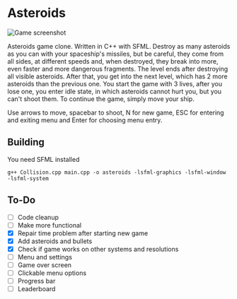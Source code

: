 # Asteroids

![Game screenshot](https://maciej.ml/projects/Asteroids/Asteroids.png)

Asteroids game clone. Written in C++ with SFML.
Destroy as many asteroids as you can with your spaceship's missiles, but be careful, they come from all sides, at different speeds and, when destroyed, they break into more, even faster and more dangerous fragments.
The level ends after destroying all visible asteroids. After that, you get into the next level, which has 2 more asteroids than the previous one.
You start the game with 3 lives, after you lose one, you enter idle state, in which asteroids cannot hurt you, but you can't shoot them. To continue the game, simply move your ship.

Use arrows to move, spacebar to shoot, N for new game, ESC for entering and exiting menu and Enter for choosing menu entry.

## Building
You need SFML installed
````shell
g++ Collision.cpp main.cpp -o asteroids -lsfml-graphics -lsfml-window -lsfml-system
````
## To-Do
* [ ] Code cleanup
* [ ] Make more functional
* [x] Repair time problem after starting new game
* [x] Add asteroids and bullets
* [x] Check if game works on other systems and resolutions
* [ ] Menu and settings
* [ ] Game over screen
* [ ] Clickable menu options
* [ ] Progress bar
* [ ] Leaderboard
